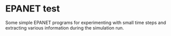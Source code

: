 # EPANET test

Some simple EPANET programs for experimenting with small time steps
and extracting various information during the simulation run.
